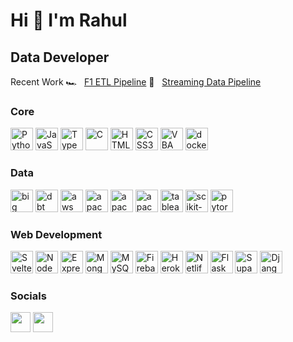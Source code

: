 Hi  👋  I'm Rahul
===================================================================================================================================

Data Developer
----------------------------

<p align="left">
Recent Work
🏎️ &nbsp; <a href="https://github.com/rahulsingh34/f1-etl" target="_blank">F1 ETL Pipeline</a>
💽 &nbsp; <a href="https://github.com/rahulsingh34/kafka-etl" target="_blank">Streaming Data Pipeline</a>
</p>


### Core
<p align="left">
<a href="https://www.python.org/" target="_blank" rel="noreferrer"><img src="https://raw.githubusercontent.com/danielcranney/readme-generator/main/public/icons/skills/python-colored.svg" width="36" height="36" alt="Python" /></a>
<a href="https://developer.mozilla.org/en-US/docs/Web/JavaScript" target="_blank" rel="noreferrer"><img src="https://raw.githubusercontent.com/danielcranney/readme-generator/main/public/icons/skills/javascript-colored.svg" width="36" height="36" alt="JavaScript" /></a>
<a href="https://www.typescriptlang.org/" target="_blank" rel="noreferrer"><img src="https://raw.githubusercontent.com/danielcranney/readme-generator/main/public/icons/skills/typescript-colored.svg" width="36" height="36" alt="TypeScript" /></a>
<a href="https://docs.microsoft.com/en-us/cpp/?view=msvc-170" target="_blank" rel="noreferrer"><img src="https://raw.githubusercontent.com/danielcranney/readme-generator/main/public/icons/skills/c-colored.svg" width="36" height="36" alt="C" /></a>
<a href="https://developer.mozilla.org/en-US/docs/Glossary/HTML5" target="_blank" rel="noreferrer"><img src="https://raw.githubusercontent.com/danielcranney/readme-generator/main/public/icons/skills/html5-colored.svg" width="36" height="36" alt="HTML5" /></a>
<a href="https://www.w3.org/TR/CSS/#css" target="_blank" rel="noreferrer"><img src="https://raw.githubusercontent.com/danielcranney/readme-generator/main/public/icons/skills/css3-colored.svg" width="36" height="36" alt="CSS3" /></a>
<a href="https://learn.microsoft.com/en-us/office/vba/api/overview/" target="_blank" rel="noreferrer"><img src="https://cdn3.iconfinder.com/data/icons/flat-design-development-set-1/24/file-type-vba-512.png" width="36" height="36" alt="VBA" /></a>
<a href="https://www.docker.com/" target="_blank" rel="noreferrer"><img src="https://www.svgrepo.com/show/331370/docker.svg" width="36" height="36" alt="docker" /></a>  
</p>

### Data
<p align="left">
<a href="https://cloud.google.com/" target="_blank" rel="noreferrer"><img src="https://cdn.worldvectorlogo.com/logos/google-bigquery-logo-1.svg" width="36" height="36" alt="big query" /></a>
<a href="https://aws.amazon.com/" target="_blank" rel="noreferrer"><img src="https://static-00.iconduck.com/assets.00/aws-icon-2048x2048-ptyrjxdo.png" width="36" height="36" alt="dbt" /></a>
<a href="https://www.getdbt.com/" target="_blank" rel="noreferrer"><img src="https://d7umqicpi7263.cloudfront.net/img/product/94d64dd1-f8ff-4167-8e78-771627fe37a0/0a77d547-ec62-437b-a7e3-2fc39606fea1.png" width="36" height="36" alt="aws" /></a>
<a href="https://airflow.apache.org/" target="_blank" rel="noreferrer"><img src="https://icon.icepanel.io/Technology/svg/Apache-Airflow.svg" width="36" height="36" alt="apache airflow" /></a>
<a href="https://spark.apache.org/" target="_blank" rel="noreferrer"><img src="https://cdn.icon-icons.com/icons2/2699/PNG/512/apache_spark_logo_icon_170560.png" width="36" height="36" alt="apache spark" /></a>
<a href="https://kafka.apache.org/" target="_blank" rel="noreferrer"><img src="https://upload.wikimedia.org/wikipedia/commons/0/0a/Apache_kafka-icon.svg" width="36" height="36" alt="apache kafka" /></a>
<a href="https://tableau.com/" target="_blank" rel="noreferrer"><img src="https://cdn.worldvectorlogo.com/logos/tableau-software.svg" width="36" height="36" alt="tableau" /></a>
<a href="https://scikit-learn.org/stable/" target="_blank" rel="noreferrer"><img src="https://upload.wikimedia.org/wikipedia/commons/0/05/Scikit_learn_logo_small.svg" width="36" height="36" alt="scikit-learn" /></a>  
<a href="https://pytorch.org/" target="_blank" rel="noreferrer"><img src="https://upload.wikimedia.org/wikipedia/commons/1/10/PyTorch_logo_icon.svg" width="36" height="36" alt="pytorch" /></a>
</p>

### Web Development
<p align="left">
<a href="https://svelte.dev/" target="_blank" rel="noreferrer"><img src="https://raw.githubusercontent.com/danielcranney/readme-generator/main/public/icons/skills/svelte-colored.svg" width="36" height="36" alt="Svelte" /></a>
<a href="https://nodejs.org/en/" target="_blank" rel="noreferrer"><img src="https://raw.githubusercontent.com/danielcranney/readme-generator/main/public/icons/skills/nodejs-colored.svg" width="36" height="36" alt="NodeJS" /></a>
<a href="https://expressjs.com/" target="_blank" rel="noreferrer"><img src="https://raw.githubusercontent.com/danielcranney/readme-generator/main/public/icons/skills/express.svg" width="36" height="36" alt="Express" /></a>
<a href="https://www.mongodb.com/" target="_blank" rel="noreferrer"><img src="https://raw.githubusercontent.com/danielcranney/readme-generator/main/public/icons/skills/mongodb-colored.svg" width="36" height="36" alt="MongoDB" /></a>
<a href="https://www.mysql.com/" target="_blank" rel="noreferrer"><img src="https://raw.githubusercontent.com/danielcranney/readme-generator/main/public/icons/skills/mysql-colored.svg" width="36" height="36" alt="MySQL" /></a>
<a href="https://firebase.google.com/" target="_blank" rel="noreferrer"><img src="https://raw.githubusercontent.com/danielcranney/readme-generator/main/public/icons/skills/firebase-colored.svg" width="36" height="36" alt="Firebase" /></a>
<a href="https://www.heroku.com/" target="_blank" rel="noreferrer"><img src="https://raw.githubusercontent.com/danielcranney/readme-generator/main/public/icons/skills/heroku-colored.svg" width="36" height="36" alt="Heroku" /></a>
<a href="https://www.netlify.com/" target="_blank" rel="noreferrer"><img src="https://ayushmanbh.netlify.app/static/media/netlify.c779369f.svg" width="36" height="36" alt="Netlify" /></a>
<a href="https://flask.palletsprojects.com/en/2.0.x/" target="_blank" rel="noreferrer"><img src="https://raw.githubusercontent.com/danielcranney/readme-generator/main/public/icons/skills/flask.svg" width="36" height="36" alt="Flask" /></a>
<a href="https://supabase.io/" target="_blank" rel="noreferrer"><img src="https://raw.githubusercontent.com/danielcranney/readme-generator/main/public/icons/skills/supabase-colored.svg" width="36" height="36" alt="Supabase" /></a>
<a href="https://www.djangoproject.com/" target="_blank" rel="noreferrer"><img src="https://raw.githubusercontent.com/danielcranney/readme-generator/main/public/icons/skills/django-colored.svg" width="36" height="36" alt="Django" /></a>
</p>

### Socials

<p align="left"> <a href="https://www.github.com/rahulsingh34" target="_blank" rel="noreferrer"><img src="https://raw.githubusercontent.com/danielcranney/readme-generator/main/public/icons/socials/github.svg" width="32" height="32" /></a> <a href="https://www.linkedin.com/in/rahulsingh-/" target="_blank" rel="noreferrer"><img src="https://raw.githubusercontent.com/danielcranney/readme-generator/main/public/icons/socials/linkedin.svg" width="32" height="32" /></a></p>
